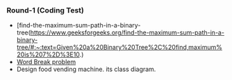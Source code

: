 ### Round-1 (Coding Test)
- [find-the-maximum-sum-path-in-a-binary-tree(https://www.geeksforgeeks.org/find-the-maximum-sum-path-in-a-binary-tree/#:~:text=Given%20a%20Binary%20Tree%2C%20find,maximum%20is%207%2D%3E10.)
- [Word Break problem](https://www.geeksforgeeks.org/word-break-problem-dp-32/)
- Design food vending machine. its class diagram.

